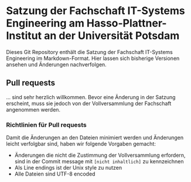 # Satzung der Fachschaft IT-Systems Engineering am Hasso-Plattner-Institut an der Universität Potsdam

Dieses Git Repository enthält die Satzung der Fachschaft IT-Systems Engineering im Markdown-Format. Hier lassen sich bisherige Versionen ansehen und Änderungen nachverfolgen.


## Pull requests

... sind sehr herzlich willkommen. Bevor eine Änderung in der Satzung erscheint, muss sie jedoch von der Vollversammlung der Fachschaft angenommen werden.


### Richtlinien für Pull requests

Damit die Änderungen an den Dateien minimiert werden und Änderungen leicht verfolgbar sind, haben wir folgende Vorgaben gemacht:

* Änderungen die nicht die Zustimmung der Vollversammlung erfordern, sind in der Commit message mit `[nicht inhaltlich]` zu kennzeichnen
* Als Line endings ist der Unix style zu nutzen
* Alle Dateien sind UTF-8 encoded